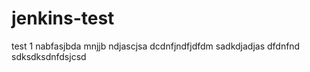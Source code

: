 # jenkins-test
test 1
nabfasjbda
mnjjb
ndjascjsa
dcdnfjndfjdfdm
sadkdjadjas
dfdnfnd
sdksdksdnfdsjcsd
